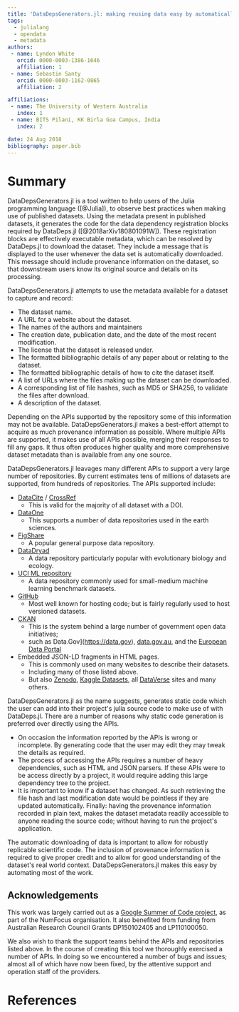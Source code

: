 ```yaml
---
title: 'DataDepsGenerators.jl: making reusing data easy by automatically generating DataDeps.jl registration code'
tags:
  - julialang
  - opendata
  - metadata
authors:
 - name: Lyndon White
   orcid: 0000-0003-1386-1646
   affiliation: 1
 - name: Sebastin Santy
   orcid: 0000-0003-1162-0865
   affiliation: 2

affiliations:
 - name: The University of Western Australia
   index: 1
 - name: BITS Pilani, KK Birla Goa Campus, India
   index: 2

date: 24 Aug 2018
bibliography: paper.bib
---
```


# Summary

DataDepsGenerators.jl is a tool written to help users of the Julia programming language ([@Julia]),
to observe best practices when making use of published datasets.
Using the metadata present in published datasets, it generates the code for the data dependency registration blocks required by DataDeps.jl ([@2018arXiv180801091W]).
These registration blocks are effectively executable metadata,
which can be resolved by DataDeps.jl to download the dataset.
They include a message that is displayed to the user whenever the data set is automatically downloaded.
This message should include provenance information on the dataset,
so that downstream users know its original source and details on its processing.

DataDepsGenerators.jl attempts to use the metadata available for a dataset to capture and record:
 - The dataset name.
 - A URL for a website about the dataset.
 - The names of the authors and maintainers
 - The creation date, publication date, and the date of the most recent modification.
 - The license that the dataset is released under.
 - The formatted bibliographic details of any paper about or relating to the dataset.
 - The formatted bibliographic details of how to cite the dataset itself.
 - A list of URLs where the files making up the dataset can be downloaded.
 - A corresponding list of file hashes, such as MD5 or SHA256, to validate the files after download.
 - A description of the dataset.

Depending on the APIs supported by the repository some of this information may not be available.
DataDepsGenerators.jl makes a best-effort attempt to acquire as much provenance information as possible.
Where multiple APIs are supported, it makes use of all APIs possible, merging their responses to fill any gaps.
It thus often produces higher quality and more comprehensive dataset metadata than is available from any one source.

DataDepsGenerators.jl leavages many different APIs to support a very large number of repositories.
By current estimates tens of millions of datasets are supported, from hundreds of repositories.
The APIs supported include:
 - [DataCite](https://datacite.org/) / [CrossRef](https://www.crossref.org/)
    - This is valid for the majority of all dataset with a DOI.
 - [DataOne](https://www.dataone.org/)
    - This supports a number of data repositories used in the earth sciences.
 - [FigShare](http://figshare.com/)
    - A popular general purpose data repository.
 - [DataDryad](http://datadryad.org/)
    - A data repository particularly popular with evolutionary biology and ecology.
 - [UCI ML repository](https://archive.ics.uci.edu/ml/)
    - A data repository commonly used for small-medium machine learning benchmark datasets.
 - [GitHub](https://github.com)
    - Most well known for hosting code; but is fairly regularly used to host versioned datasets.
 - [CKAN](http://ckan.org/)
    - This is the system behind a large number of government open data initiatives;
	- such as Data.Gov](https://data.gov), [data.gov.au](https://data.gov.au/), and the [European Data Portal](https://www.europeandataportal.eu/)
 - Embedded JSON-LD fragments in HTML pages.
    - This is commonly used on many websites to describe their datasets.
	- Including many of those listed above.
	- But also [Zenodo](https://zenodo.org/), [Kaggle Datasets](https://www.kaggle.com/datasets), all [DataVerse](https://dataverse.org/) sites and many others.

DataDepsGenerators.jl as the name suggests, generates static code which the user can add into their project's julia source code to make use of with DataDeps.jl.
There are a number of reasons why static code generation is preferred over directly using the APIs.
 - On occasion the information reported by the APIs is wrong or incomplete. By generating code that the user may edit they may tweak the details as required.
 - The process of accessing the APIs requires a number of heavy dependencies, such as HTML and JSON parsers. If these APIs were to be access directly by a project, it would require adding this large dependency tree to the project.
 - It is important to know if a dataset has changed. As such retrieving the file hash and last modification date would be pointless if they are updated automatically.
Finally: having the provenance information recorded in plain text, makes the dataset metadata readily accessible to anyone reading the source code; without having to run the project's application.


The automatic downloading of data is important to allow for robustly replicable scientific code.
The inclusion of provenance information is required to give proper credit and to allow for good understanding of the dataset's real world context.
DataDepsGenerators.jl makes this easy by automating most of the work.
	
## Acknowledgements
 
This work was largely carried out as a [Google Summer of Code project](https://medium.com/@sebastinsanty/google-summer-of-code-2018-julia-computing-report-8d3f553d7050), as part of the NumFocus organisation.
It also benefited from funding from Australian Research Council Grants DP150102405 and LP110100050.  

We also wish to thank the support teams behind the APIs and repositories listed above.
In the course of creating this tool we thoroughly exercised a number of APIs.
In doing so we encountered a number of bugs and issues; almost all of which have now been fixed,
by the attentive support and operation staff of the providers.


# References

